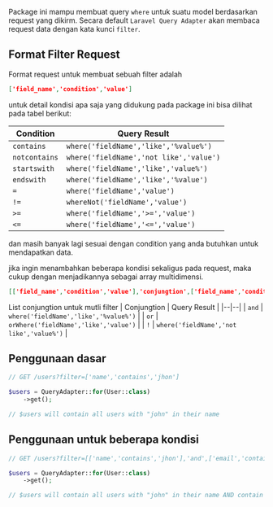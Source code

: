 Package ini mampu membuat query `where` untuk suatu model berdasarkan request yang dikirm. Secara default `Laravel Query Adapter` akan membaca request data dengan kata kunci `filter`.

## Format Filter Request
Format request untuk membuat sebuah filter adalah
```json
['field_name','condition','value']
```
untuk detail kondisi apa saja yang didukung pada package ini bisa dilihat pada tabel berikut:

| Condition | Query Result |
|--|--|
| `contains` | `where('fieldName','like','%value%')` |
| `notcontains` | `where('fieldName','not like','value')` |
| `startswith` | `where('fieldName','like','value%')` |
| `endswith` | `where('fieldName','like','%value')` |
| `=` | `where('fieldName','value')` |
| `!=` | `whereNot('fieldName','value')` |
| `>=` | `where('fieldName','>=','value')` |
| `<=` | `where('fieldName','<=','value')` |

dan masih banyak lagi sesuai dengan condition yang anda butuhkan untuk mendapatkan data.

jika ingin menambahkan beberapa kondisi sekaligus pada request, maka cukup dengan menjadikannya sebagai array multidimensi.
```json
[['field_name','condition','value'],'conjungtion',['field_name','condition','value']]
```
List conjungtion untuk mutli filter
| Conjungtion | Query Result |
|--|--|
| `and` | `where('fieldName','like','%value%')` |
| `or` | `orWhere('fieldName','like','value')` |
| `!` | `where('fieldName','not like','value%')` |


## Penggunaan dasar
```php
// GET /users?filter=['name','contains','jhon']

$users = QueryAdapter::for(User::class)
    ->get();

// $users will contain all users with "john" in their name
```

## Penggunaan untuk beberapa kondisi

```php
// GET /users?filter=[['name','contains','jhon'],'and',['email','contains','gmail']]

$users = QueryAdapter::for(User::class)
    ->get();

// $users will contain all users with "john" in their name AND contain email with gmail
```